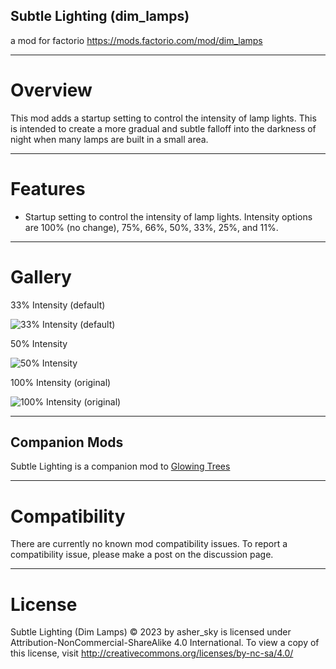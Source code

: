 ## Subtle Lighting (dim_lamps)
a mod for factorio
https://mods.factorio.com/mod/dim_lamps

---------------------
# Overview
This mod adds a startup setting to control the intensity of lamp lights. This is intended to create a more gradual and subtle falloff into the darkness of night when many lamps are built in a small area.

---------------------
# Features

- Startup setting to control the intensity of lamp lights. Intensity options are 100% (no change), 75%, 66%, 50%, 33%, 25%, and 11%.

---------------------
# Gallery
33% Intensity (default)

![33% Intensity (default)](https://github.com/jingleheimer-schmidt/dim_lamps/blob/247e63aa55f41a729184825a9c45cdb5c30d6b28/gallery/33.png)

50% Intensity

![50% Intensity](https://github.com/jingleheimer-schmidt/dim_lamps/blob/247e63aa55f41a729184825a9c45cdb5c30d6b28/gallery/50.png)

100% Intensity (original)

![100% Intensity (original)](https://github.com/jingleheimer-schmidt/dim_lamps/blob/247e63aa55f41a729184825a9c45cdb5c30d6b28/gallery/100.png)

---------------------
## Companion Mods
Subtle Lighting is a companion mod to [Glowing Trees](https://mods.factorio.com/mod/glowing_trees)

---------------------
# Compatibility
There are currently no known mod compatibility issues. To report a compatibility issue, please make a post on the discussion page.

---------------------
# License
Subtle Lighting (Dim Lamps) © 2023 by asher_sky is licensed under Attribution-NonCommercial-ShareAlike 4.0 International.
To view a copy of this license, visit http://creativecommons.org/licenses/by-nc-sa/4.0/
